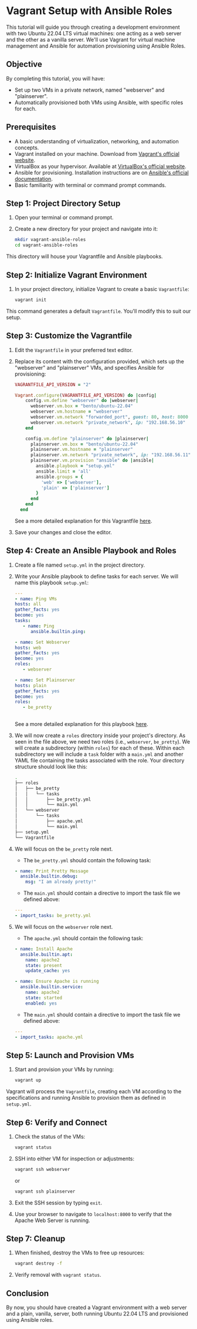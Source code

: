 # Vagrant Setup with Ansible Roles

This tutorial will guide you through creating a development environment with two Ubuntu 22.04 LTS virtual machines: one acting as a web server and the other as a vanilla server. We'll use Vagrant for virtual machine management and Ansible for automation provisioning using Ansible Roles.

## Objective

By completing this tutorial, you will have:
- Set up two VMs in a private network, named "webserver" and "plainserver".
- Automatically provisioned both VMs using Ansible, with specific roles for each.

## Prerequisites

- A basic understanding of virtualization, networking, and automation concepts.
- Vagrant installed on your machine. Download from [Vagrant's official website](https://www.vagrantup.com/downloads).
- VirtualBox as your hypervisor. Available at [VirtualBox's official website](https://www.virtualbox.org/wiki/Downloads).
- Ansible for provisioning. Installation instructions are on [Ansible's official documentation](https://docs.ansible.com/ansible/latest/installation_guide/index.html).
- Basic familiarity with terminal or command prompt commands.

## Step 1: Project Directory Setup

1. Open your terminal or command prompt.

2. Create a new directory for your project and navigate into it:
   ```bash
   mkdir vagrant-ansible-roles
   cd vagrant-ansible-roles
   ```
This directory will house your Vagrantfile and Ansible playbooks.

## Step 2: Initialize Vagrant Environment

1. In your project directory, initialize Vagrant to create a basic `Vagrantfile`:
   ```bash
   vagrant init
   ```
This command generates a default `Vagrantfile`. You'll modify this to suit our setup.

## Step 3: Customize the Vagrantfile

1. Edit the `Vagrantfile` in your preferred text editor.

2. Replace its content with the configuration provided, which sets up the "webserver" and "plainserver" VMs, and specifies Ansible for provisioning:
   ```ruby
   VAGRANTFILE_API_VERSION = "2"

   Vagrant.configure(VAGRANTFILE_API_VERSION) do |config|
       config.vm.define "webserver" do |webserver|
         webserver.vm.box = "bento/ubuntu-22.04"
         webserver.vm.hostname = "webserver"
         webserver.vm.network "forwarded_port", guest: 80, host: 8000
         webserver.vm.network "private_network", ip: "192.168.56.10"
       end

       config.vm.define "plainserver" do |plainserver|
         plainserver.vm.box = "bento/ubuntu-22.04"
         plainserver.vm.hostname = "plainserver"
         plainserver.vm.network "private_network", ip: "192.168.56.11"
         plainserver.vm.provision "ansible" do |ansible|
           ansible.playbook = "setup.yml"
           ansible.limit = 'all'
           ansible.groups = {
             'web' => ['webserver'],
             'plain' => ['plainserver']
           }
         end
       end
     end
   ```

   See a more detailed explanation for this Vagrantfile [here](provisioning.md).

3. Save your changes and close the editor.

## Step 4: Create an Ansible Playbook and Roles

1. Create a file named `setup.yml` in the project directory.

2. Write your Ansible playbook to define tasks for each server. We will name this playbook `setup.yml`:
   ```yml
   ---
   - name: Ping VMs
   hosts: all
   gather_facts: yes
   become: yes
   tasks:
      - name: Ping
         ansible.builtin.ping:

   - name: Set Webserver 
   hosts: web
   gather_facts: yes
   become: yes
   roles:
      - webserver

   - name: Set Plainserver 
   hosts: plain
   gather_facts: yes
   become: yes
   roles:
      - be_pretty
      
   ```
   See a more detailed explanation for this playbook [here](roles.md).

3. We will now create a `roles` directory inside your project's directory. As seen in the file above, we need two roles (i.e., `webserver`, `be_pretty`). We will create a subdirectory (within `roles`) for each of these. Within each subdirectory we will include a `task` folder with a `main.yml` and another YAML file containing the tasks associated with the role. Your directory structure should look like this:
   ```bash
   .
   ├── roles
   │   ├── be_pretty
   │   │   └── tasks
   │   │       ├── be_pretty.yml
   │   │       └── main.yml
   │   └── webserver
   │       └── tasks
   │           ├── apache.yml
   │           └── main.yml
   ├── setup.yml
   └── Vagrantfile
   ```

4. We will focus on the `be_pretty` role next.

   - The `be_pretty.yml` should contain the following task:
   ```yml
   - name: Print Pretty Message
     ansible.builtin.debug:
       msg: "I am already pretty!"
   ```

   - The `main.yml` should contain a directive to import the task file we defined above:
   ```yml
   ---
   - import_tasks: be_pretty.yml
   ```

5. We will focus on the `webserver` role next.

   - The `apache.yml` should contain the following task:
   ```yml
   - name: Install Apache
     ansible.builtin.apt:
       name: apache2
       state: present
       update_cache: yes

   - name: Ensure Apache is running
     ansible.builtin.service:
       name: apache2
       state: started
       enabled: yes
   ```

   - The `main.yml` should contain a directive to import the task file we defined above:
   ```yml
   ---
   - import_tasks: apache.yml
   ```

## Step 5: Launch and Provision VMs

1. Start and provision your VMs by running:
   ```bash
   vagrant up
   ```
Vagrant will process the `Vagrantfile`, creating each VM according to the specifications and running Ansible to provision them as defined in `setup.yml`.

## Step 6: Verify and Connect

1. Check the status of the VMs:
   ```bash
   vagrant status
   ```

2. SSH into either VM for inspection or adjustments:
   ```bash
   vagrant ssh webserver
   ```
   or
   ```bash
   vagrant ssh plainserver
   ```

3. Exit the SSH session by typing `exit`.

4. Use your browser to navigate to `localhost:8000` to verify that the Apache Web Server is running.

## Step 7: Cleanup

1. When finished, destroy the VMs to free up resources:
   ```bash
   vagrant destroy -f
   ```

2. Verify removal with `vagrant status`.

## Conclusion

By now, you should have created a Vagrant environment with a web server and a plain, vanilla, server, both running Ubuntu 22.04 LTS and provisioned using Ansible roles.